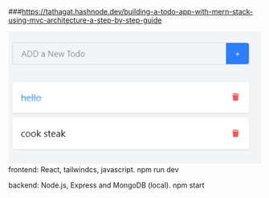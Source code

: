 ###https://tathagat.hashnode.dev/building-a-todo-app-with-mern-stack-using-mvc-architecture-a-step-by-step-guide

![Main Panel Preview](frontend-vite/public/panel.png)
frontend: React, tailwindcs, javascript.
npm run dev

backend: Node.js, Express and MongoDB (local).
npm start
